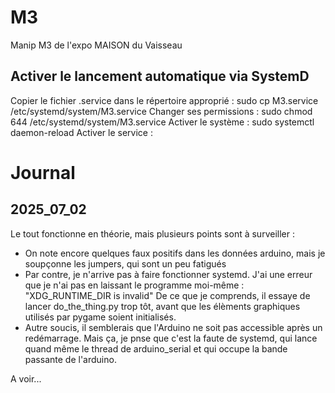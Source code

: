 # M3
Manip M3 de l'expo MAISON du Vaisseau

## Activer le lancement automatique via SystemD

Copier le fichier .service dans le répertoire approprié : sudo cp M3.service /etc/systemd/system/M3.service
Changer ses permissions : sudo chmod 644 /etc/systemd/system/M3.service
Activer le système : sudo systemctl daemon-reload
Activer le service : 

# Journal

## 2025_07_02
Le tout fonctionne en théorie, mais plusieurs points sont à surveiller :
- On note encore quelques faux positifs dans les données arduino, mais je soupçonne les jumpers, qui sont un peu fatigués
- Par contre, je n'arrive pas à faire fonctionner systemd. J'ai une erreur que je n'ai pas en laissant le programme moi-même : "XDG_RUNTIME_DIR is invalid"
    De ce que je comprends, il essaye de lancer do_the_thing.py trop tôt, avant que les élèments graphiques utilisés par pygame soient initialisés.
- Autre soucis, il semblerais que l'Arduino ne soit pas accessible après un redémarrage. Mais ça, je pnse que c'est la faute de systemd, qui lance quand même le thread de arduino_serial et qui occupe la bande passante de l'arduino.

A voir...
